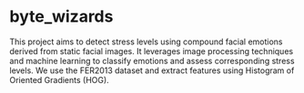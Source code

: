 # byte_wizards
This project aims to detect stress levels using compound facial emotions derived from static facial images. It leverages image processing techniques and machine learning to classify emotions and assess corresponding stress levels.  We use the FER2013 dataset and extract features using Histogram of Oriented Gradients (HOG). 
